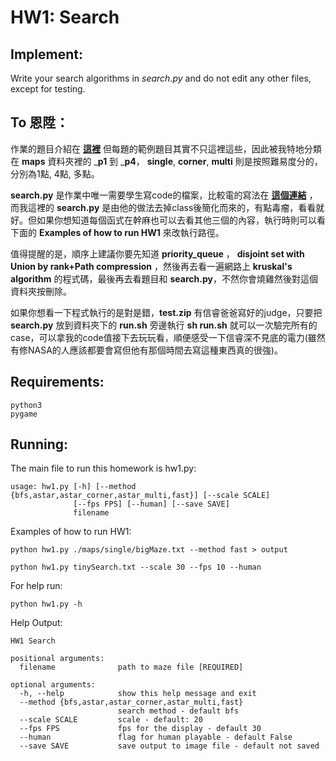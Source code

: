 # HW1: Search

## Implement:
Write your search algorithms in *search.py* and do not edit any other files, except for testing.

## To 恩陞：
作業的題目介紹在 __[這裡](https://www.csie.ntu.edu.tw/~stchen/teaching/fai24/hw1/hw1.html)__
但每題的範例題目其實不只這裡這些，因此被我特地分類在 __maps__ 資料夾裡的 ___p1__ 到 ___p4__， __single__, __corner__, __multi__ 則是按照難易度分的，分別為1點, 4點, 多點。

__search.py__ 是作業中唯一需要學生寫code的檔案，比較電的寫法在 __[這個連結](https://gitlab.com/BrianLii/fai-hw1?fbclid=IwAR1rVTSh_R1VL38yx-OXXHOlPf18OeqXysbYxlDnX1-wiwH4nqK1QyVx8FA)__ ，而我這裡的 __search.py__ 是由他的做法去掉class後簡化而來的，有點毒瘤，看看就好。但如果你想知道每個函式在幹麻也可以去看其他三個的內容，執行時則可以看下面的 __Examples of how to run HW1__ 來改執行路徑。

值得提醒的是，順序上建議你要先知道 __priority_queue__ ， __disjoint set with Union by rank+Path compression__ ，然後再去看一遍網路上 __kruskal's algorithm__ 的程式碼，最後再去看題目和 __search.py__，不然你會燒雞然後對這個資料夾按刪除。

如果你想看一下程式執行的是對是錯，__test.zip__ 有信睿爸爸寫好的judge，只要把 __search.py__ 放到資料夾下的 __run.sh__ 旁邊執行 __sh run.sh__ 就可以一次驗完所有的case，可以拿我的code值接下去玩玩看，順便感受一下信睿深不見底的電力(雖然有修NASA的人應該都要會寫但他有那個時間去寫這種東西真的很強)。

## Requirements:
```
python3
pygame
```
## Running:
The main file to run this homework is hw1.py:

```
usage: hw1.py [-h] [--method {bfs,astar,astar_corner,astar_multi,fast}] [--scale SCALE]
              [--fps FPS] [--human] [--save SAVE]
              filename
```

Examples of how to run HW1:
```
python hw1.py ./maps/single/bigMaze.txt --method fast > output
```
```
python hw1.py tinySearch.txt --scale 30 --fps 10 --human
```

For help run:
```
python hw1.py -h
```







Help Output:
```
HW1 Search

positional arguments:
  filename              path to maze file [REQUIRED]

optional arguments:
  -h, --help            show this help message and exit
  --method {bfs,astar,astar_corner,astar_multi,fast}
                        search method - default bfs
  --scale SCALE         scale - default: 20
  --fps FPS             fps for the display - default 30
  --human               flag for human playable - default False
  --save SAVE           save output to image file - default not saved
```
